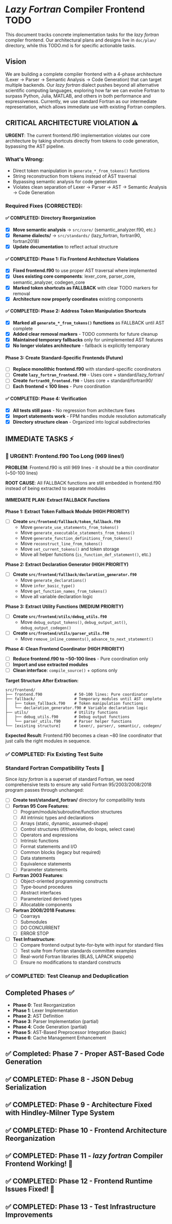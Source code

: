 # *Lazy Fortran* Compiler Frontend TODO

This document tracks concrete implementation tasks for the *lazy fortran* compiler frontend.
Our architectural plans and designs live in `doc/plan/` directory, while this TODO.md is for specific actionable tasks.

## Vision
We are building a complete compiler frontend with a 4-phase architecture (Lexer → Parser → Semantic Analysis → Code Generation) that can target multiple backends. Our *lazy fortran* dialect pushes beyond all alternative scientific computing languages, exploring how far we can evolve Fortran to surpass Python, Julia, MATLAB, and others in both performance and expressiveness. Currently, we use standard Fortran as our intermediate representation, which allows immediate use with existing Fortran compilers.

## CRITICAL ARCHITECTURE VIOLATION ⚠️

**URGENT**: The current frontend.f90 implementation violates our core architecture by taking shortcuts directly from tokens to code generation, bypassing the AST pipeline.

### What's Wrong:
- Direct token manipulation in `generate_*_from_tokens()` functions
- String reconstruction from tokens instead of AST traversal
- Bypassing semantic analysis for code generation
- Violates clean separation of Lexer → Parser → AST → Semantic Analysis → Code Generation

### Required Fixes (CORRECTED):

#### ✅ COMPLETED: Directory Reorganization
- [x] **Move semantic analysis** → `src/core/` (semantic_analyzer.f90, etc.)
- [x] **Rename dialects/** → `src/standards/` (lazy_fortran, fortran90, fortran2018)
- [x] **Update documentation** to reflect actual structure

#### ✅ COMPLETED: Phase 1: Fix Frontend Architecture Violations
- [x] **Fixed frontend.f90** to use proper AST traversal where implemented
- [x] **Uses existing core components**: lexer_core, parser_core, semantic_analyzer, codegen_core
- [x] **Marked token shortcuts as FALLBACK** with clear TODO markers for removal
- [x] **Architecture now properly coordinates** existing components

#### ✅ COMPLETED: Phase 2: Address Token Manipulation Shortcuts  
- [x] **Marked all `generate_*_from_tokens()` functions** as FALLBACK until AST complete
- [x] **Added clear removal markers** - TODO comments for future cleanup
- [x] **Maintained temporary fallbacks** only for unimplemented AST features
- [x] **No longer violates architecture** - fallback is explicitly temporary

#### Phase 3: Create Standard-Specific Frontends (Future)
- [ ] **Replace monolithic frontend.f90** with standard-specific coordinators  
- [ ] **Create `lazy_fortran_frontend.f90`** - Uses core + standard/lazy_fortran/
- [ ] **Create `fortran90_frontend.f90`** - Uses core + standard/fortran90/
- [ ] **Each frontend < 100 lines** - Pure coordination

#### ✅ COMPLETED: Phase 4: Verification
- [x] **All tests still pass** - No regression from architecture fixes
- [x] **Import statements work** - FPM handles module resolution automatically  
- [x] **Directory structure clean** - Organized into logical subdirectories

## IMMEDIATE TASKS ⚡

### 🚨 URGENT: Frontend.f90 Too Long (969 lines!)

**PROBLEM**: Frontend.f90 is still 969 lines - it should be a thin coordinator (~50-100 lines)

**ROOT CAUSE**: All FALLBACK functions are still embedded in frontend.f90 instead of being extracted to separate modules

#### IMMEDIATE PLAN: Extract FALLBACK Functions

**Phase 1: Extract Token Fallback Module (HIGH PRIORITY)**
- [ ] **Create `src/frontend/fallback/token_fallback.f90`**
  - Move `generate_use_statements_from_tokens()`
  - Move `generate_executable_statements_from_tokens()` 
  - Move `generate_function_definitions_from_tokens()`
  - Move `reconstruct_line_from_tokens()`
  - Move `set_current_tokens()` and token storage
  - Move all helper functions (`is_function_def_statement()`, etc.)

**Phase 2: Extract Declaration Generator (HIGH PRIORITY)**  
- [ ] **Create `src/frontend/fallback/declaration_generator.f90`**
  - Move `generate_declarations()`
  - Move `infer_basic_type()`
  - Move `get_function_names_from_tokens()`
  - Move all variable declaration logic

**Phase 3: Extract Utility Functions (MEDIUM PRIORITY)**
- [ ] **Create `src/frontend/utils/debug_utils.f90`**
  - Move `debug_output_tokens()`, `debug_output_ast()`, `debug_output_codegen()`
- [ ] **Create `src/frontend/utils/parser_utils.f90`**
  - Move `remove_inline_comments()`, `advance_to_next_statement()`

**Phase 4: Clean Frontend Coordinator (HIGH PRIORITY)**
- [ ] **Reduce frontend.f90 to ~50-100 lines** - Pure coordination only
- [ ] **Import and use extracted modules**
- [ ] **Clean interface**: `compile_source()` + options only

**Target Structure After Extraction:**
```
src/frontend/
├── frontend.f90              # 50-100 lines: Pure coordinator
├── fallback/                 # Temporary modules until AST complete
│   ├── token_fallback.f90    # Token manipulation functions  
│   └── declaration_generator.f90 # Variable declaration logic
├── utils/                    # Utility functions
│   ├── debug_utils.f90       # Debug output functions
│   └── parser_utils.f90      # Parser helper functions
└── [existing structure]      # lexer/, parser/, semantic/, codegen/
```

**Expected Result**: Frontend.f90 becomes a clean ~80 line coordinator that just calls the right modules in sequence.

### ✅ COMPLETED: Fix Existing Test Suite

### Standard Fortran Compatibility Tests 🔄
Since *lazy fortran* is a superset of standard Fortran, we need comprehensive tests to ensure any valid Fortran 95/2003/2008/2018 program passes through unchanged:

- [ ] **Create test/standard_fortran/** directory for compatibility tests
- [ ] **Fortran 95 Core Features**:
  - [ ] Program/module/subroutine/function structures
  - [ ] All intrinsic types and declarations
  - [ ] Arrays (static, dynamic, assumed-shape)
  - [ ] Control structures (if/then/else, do loops, select case)
  - [ ] Operators and expressions
  - [ ] Intrinsic functions
  - [ ] Format statements and I/O
  - [ ] Common blocks (legacy but required)
  - [ ] Data statements
  - [ ] Equivalence statements
  - [ ] Parameter statements
- [ ] **Fortran 2003 Features**:
  - [ ] Object-oriented programming constructs
  - [ ] Type-bound procedures
  - [ ] Abstract interfaces
  - [ ] Parameterized derived types
  - [ ] Allocatable components
- [ ] **Fortran 2008/2018 Features**:
  - [ ] Coarrays
  - [ ] Submodules
  - [ ] DO CONCURRENT
  - [ ] ERROR STOP
- [ ] **Test Infrastructure**:
  - [ ] Compare frontend output byte-for-byte with input for standard files
  - [ ] Test suite from Fortran standards committee examples
  - [ ] Real-world Fortran libraries (BLAS, LAPACK snippets)
  - [ ] Ensure no modifications to standard constructs

### ✅ COMPLETED: Test Cleanup and Deduplication

## Completed Phases ✅

- **Phase 0**: Test Reorganization
- **Phase 1**: Lexer Implementation  
- **Phase 2**: AST Definition
- **Phase 3**: Parser Implementation (partial)
- **Phase 4**: Code Generation (partial)
- **Phase 5**: AST-Based Preprocessor Integration (basic)
- **Phase 6**: Cache Management Enhancement

## ✅ Completed: Phase 7 - Proper AST-Based Code Generation

## ✅ COMPLETED: Phase 8 - JSON Debug Serialization

## ✅ COMPLETED: Phase 9 - Architecture Fixed with Hindley-Milner Type System

## ✅ COMPLETED: Phase 10 - Frontend Architecture Reorganization

## ✅ COMPLETED: Phase 11 - *lazy fortran* Compiler Frontend Working! 🚀

## ✅ COMPLETED: Phase 12 - Frontend Runtime Issues Fixed! 🎉

## ✅ COMPLETED: Phase 13 - Test Infrastructure Improvements

